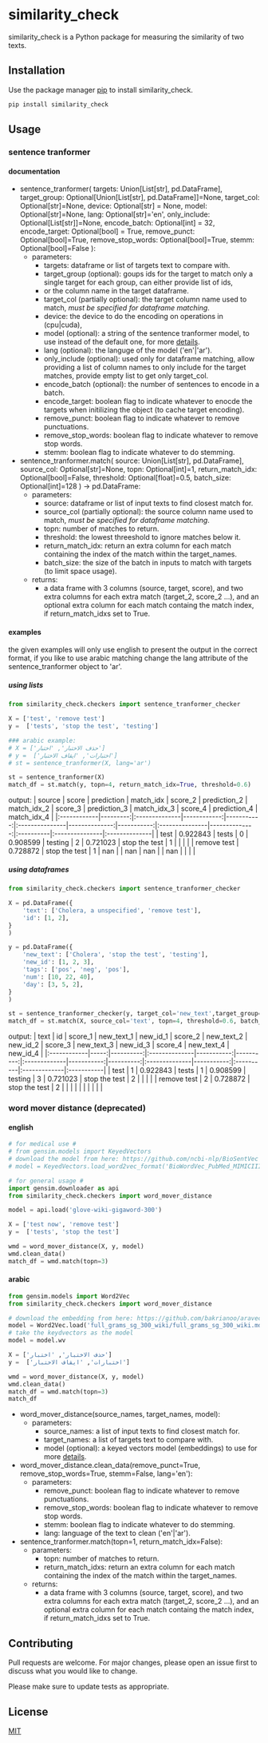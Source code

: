 # similarity_check

similarity_check is a Python package for measuring the similarity of two texts.

## Installation

Use the package manager [pip](https://pip.pypa.io/en/stable/) to install similarity_check.

```bash
pip install similarity_check 
```

## Usage
### sentence tranformer
#### documentation
* sentence_tranformer(
        targets: Union[List[str], pd.DataFrame], 
        target_group: Optional[Union[List[str], pd.DataFrame]]=None,
        target_col: Optional[str]=None, 
        device: Optional[str] = None,
        model: Optional[str]=None, 
        lang: Optional[str]='en', 
        only_include: Optional[List[str]]=None,
        encode_batch: Optional[int] = 32,
        encode_target: Optional[bool] = True,
        remove_punct: Optional[bool]=True, 
        remove_stop_words: Optional[bool]=True, 
        stemm: Optional[bool]=False
  ):
  * parameters:
    * targets: dataframe or list of targets text to compare with.
    * target_group (optional): goups ids for the target to match only a single target for each group, can either provide list of ids,
    * or the column name in the target dataframe.
    * target_col (partially optional): the target column name used to match, *must be specified for dataframe matching*.
    * device: the device to do the encoding on operations in (cpu|cuda),
    * model (optional): a string of the sentence tranformer model, to use instead of the default one, for more [details](https://www.sbert.net/).
    * lang (optional): the languge of the model ('en'|'ar').
    * only_include (optional): used only for dataframe matching, allow providing a list of column names to only include for the target matches, provide empty list to get only target_col.
    * encode_batch (optional): the number of sentences to encode in a batch.
    * encode_target: boolean flag to indicate whatever to enocde the targets when initilizing the object (to cache target encoding).
    * remove_punct: boolean flag to indicate whatever to remove punctuations. 
    * remove_stop_words: boolean flag to indicate whatever to remove stop words.
    * stemm: boolean flag to indicate whatever to do stemming.
* sentence_tranformer.match(
        source: Union[List[str], pd.DataFrame], 
        source_col: Optional[str]=None, 
        topn: Optional[int]=1, 
        return_match_idx: Optional[bool]=False, 
        threshold: Optional[float]=0.5, 
        batch_size: Optional[int]=128
    ) -> pd.DataFrame:
  * parameters:
    * source: dataframe or list of input texts to find closest match for.
    * source_col (partially optional): the source column name used to match, *must be specified for dataframe matching*.
    * topn: number of matches to return.
    * threshold: the lowest threeshold to ignore matches below it.
    * return_match_idx: return an extra column for each match containing the index of the match within the target_names.
    * batch_size: the size of the batch in inputs to match with targets (to limit space usage).
  * returns:
    * a data frame with 3 columns (source, target, score), and two extra columns for each extra match (target_2, score_2 ...), and an optional extra column for each match containg the match index, if return_match_idxs set to True.
#### examples
the given examples will only use english to present the output in the correct format, if you like to use arabic matching change the lang attribute of the sentence_tranformer object to 'ar'.
##### using lists
```python
from similarity_check.checkers import sentence_tranformer_checker

X = ['test', 'remove test']
y =  ['tests', 'stop the test', 'testing']

### arabic example:
# X = ['حذف الاختبار', 'اختبار']
# y =  ['اختبارات', 'ايقاف الاختبار']
# st = sentence_tranformer(X, lang='ar')

st = sentence_tranformer(X)
match_df = st.match(y, topn=4, return_match_idx=True, threshold=0.6)
```
output:
| source      |    score | prediction    |   match_idx |    score_2 | prediction_2   |   match_idx_2 |    score_3 | prediction_3   |   match_idx_3 | score_4   | prediction_4   | match_idx_4   |
|:------------|---------:|:--------------|------------:|-----------:|:---------------|--------------:|-----------:|:---------------|--------------:|:----------|:---------------|:--------------|
| test        | 0.922843 | tests         |           0 |   0.908599 | testing        |             2 |   0.721023 | stop the test  |             1 |           |                |               |
| remove test | 0.728872 | stop the test |           1 | nan        |                |           nan | nan        |                |           nan |           |                |               |
##### using dataframes
```python
from similarity_check.checkers import sentence_tranformer_checker

X = pd.DataFrame({
    'text': ['Cholera, a unspecified', 'remove test'],
    'id': [1, 2],
}
)

y = pd.DataFrame({
    'new_text': ['Cholera', 'stop the test', 'testing'],
    'new_id': [1, 2, 3],
    'tags': ['pos', 'neg', 'pos'],
    'num': [10, 22, 40],
    'day': [3, 5, 2],
}
)

st = sentence_tranformer_checker(y, target_col='new_text',target_group='tags', only_include=['new_id'])
match_df = st.match(X, source_col='text', topn=4, threshold=0.6, batch_size=1)
```
output:
| text        |   id |   score_1 | new_text_1    |   new_id_1 |   score_2 | new_text_2   |   new_id_2 |   score_3 | new_text_3    |   new_id_3 | score_4   | new_text_4   | new_id_4   |
|:------------|-----:|----------:|:--------------|-----------:|----------:|:-------------|-----------:|----------:|:--------------|-----------:|:----------|:-------------|:-----------|
| test        |    1 |  0.922843 | tests         |          1 |  0.908599 | testing      |          3 |  0.721023 | stop the test |          2 |           |              |            |
| remove test |    2 |  0.728872 | stop the test |          2 |           |              |            |           |               |            |           |              |            |

### word mover distance (deprecated)
#### english
```python
# for medical use #
# from gensim.models import KeyedVectors
# download the model from here: https://github.com/ncbi-nlp/BioSentVec
# model = KeyedVectors.load_word2vec_format('BioWordVec_PubMed_MIMICIII_d200.vec.bin', binary=True)

# for general usage #
import gensim.downloader as api
from similarity_check.checkers import word_mover_distance

model = api.load('glove-wiki-gigaword-300')

X = ['test now', 'remove test']
y =  ['tests', 'stop the test']

wmd = word_mover_distance(X, y, model)
wmd.clean_data()
match_df = wmd.match(topn=3)
```
#### arabic
```python
from gensim.models import Word2Vec
from similarity_check.checkers import word_mover_distance

# download the embedding from here: https://github.com/bakrianoo/aravec (N-Grams Models, Wikipedia-SkipGram, Vec-Size:300)
model = Word2Vec.load('full_grams_sg_300_wiki/full_grams_sg_300_wiki.mdl')
# take the keydvectors as the model
model = model.wv

X = ['حذف الاختبار', 'اختبار']
y =  ['اختبارات', 'ايقاف الاختبار']

wmd = word_mover_distance(X, y, model)
wmd.clean_data()
match_df = wmd.match(topn=3)
match_df
```
* word_mover_distance(source_names, target_names, model):
  * parameters:
    * source_names: a list of input texts to find closest match for.
    * target_names: a list of targets text to compare with.
    * model (optional): a keyed vectors model (embeddings) to use for more [details](https://radimrehurek.com/gensim/auto_examples/tutorials/run_word2vec.html).
* word_mover_distance.clean_data(remove_punct=True, remove_stop_words=True, stemm=False, lang='en'):
  * parameters:
    * remove_punct: boolean flag to indicate whatever to remove punctuations. 
    * remove_stop_words: boolean flag to indicate whatever to remove stop words.
    * stemm: boolean flag to indicate whatever to do stemming.
    * lang: language of the text to clean ('en'|'ar').
* sentence_tranformer.match(topn=1, return_match_idx=False):
  * parameters:
    * topn: number of matches to return.
    * return_match_idxs: return an extra column for each match containing the index of the match within the target_names.
  * returns: 
    * a data frame with 3 columns (source, target, score), and two extra columns for each extra match (target_2, score_2 ...), and an optional extra column for each match containg the match index, if return_match_idxs set to True.

## Contributing
Pull requests are welcome. For major changes, please open an issue first to discuss what you would like to change.

Please make sure to update tests as appropriate.

## License
[MIT](https://choosealicense.com/licenses/mit/)